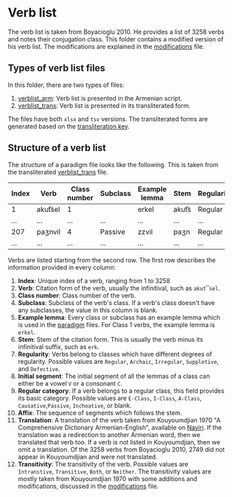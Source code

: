 # Verb list

The verb list is taken from Boyacioglu 2010. He provides a list of 3258 verbs and notes their conjugation class. This folder contains a modified version of his verb list. The modifications are explained in the [modifications](../paradigms/modifications.md) file.

## Types of verb list files

In this folder, there are two types of files:

1. [verblist_arm](verblist_tsv/verblist_arm.tsv): Verb list is presented in the Armenian script.
2. [verblist_trans](verblist_tsv/verblist_trans.tsv): Verb list is presented in its transliterated form.

The files have both `xlsx` and `tsv` versions.  The transliterated forms are generated based on  the [transliteration key](../transliteration.md). 
## Structure of a verb list

The structure of a paradigm file looks like the following. This is taken from the transliterated [verblist_trans](verblist_tsv/verblist_trans.tsv) file.

|Index|	Verb|	Class number|	Subclass|	Example lemma|	Stem|	Regularity	|Initial segment	|Regular category|	Affix| Translation | Transitivity |
|-	|-|	- |	- |	-|	-|	 -|	- |	- |	  -| -| -|  
|1|	akut͡sel|	1|	 |  erkel|akut͡s|	Regular|	V|		E-Class|	-e| | Transitive|
|...	|...|... |... |...|	...| ...|...  |... |	  ...|	... |...|
|207|	paʒnvil	|4|	Passive|zzvil|	paʒn|	Regular	|C|	Passive|	-vil| To divide... | Intransitive|
|...	|...|... |... |...|	...| ...|...  |... |	  ...|	... |... |

Verbs are listed starting from the second row. The first row describes the information provided in every column:

1. **Index**: Unique index of a verb, ranging from 1 to 3258
2. **Verb**: Citation form of the verb, usually the infinitival, such as `akut͡sel`.
3. **Class number**: Class number of the verb.
4. **Subclass**: Subclass of the verb's class. If a verb's class doesn't have any subclasses, the value in this column is blank.
4. **Example lemma**: Every class or subclass has an example lemma which is used in the [paradigm](../paradigms) files. For Class 1 verbs, the example lemma is `erkel`.
5. **Stem**: Stem of the citation form. This is usually the verb minus its infinitival suffix, such as `erk`.
6. **Regularity**: Verbs belong to classes which have different degrees of regularity. Possible values are `Regular`, `Archaic`, `Irregular`, `Suppletive`, and `Defective`.
7. **Initial segment**: The initial segment of all the lemmas of a class can either be a vowel `V` or a consonant `C`.
8. **Regular category**: If a verb belongs to a regular class, this field provides its basic category. Possible values are `E-Class`, `I-Class`, `A-Class`, `Causative`,`Passive`,  `Inchoative`, or blank.
9. **Affix**: The sequence of segments which follows the stem.
10. **Translation**: A translation of the verb taken from Kouyoumdjian 1970 "A Comprehensive Dictionary Armenian-English", available on [Nayiri](http://www.nayiri.com/search?l=en&dt=HY_EN&r=0&query=). If the translation was a redirection to another Armenian word, then we translated that verb too. If a verb is not listed in Kouyoumdjian, then we omit a translation. Of the 3258 verbs from Boyacioglu 2010, 2749 did not appear in Kouyoumdjian and were not translated.  
11. **Transitivity**: The transitivity of the verb. Possible values are `Intranstive`, `Transitive`,  `Both`, or `Neither`. The transitivity values are mostly taken from Kouyoumdjian 1970 with some additions and modifications, discussed in the [modifications](../paradigms/modifications.md) file.





